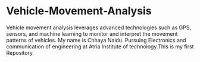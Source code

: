 # Vehicle-Movement-Analysis
Vehicle movement analysis leverages advanced technologies such as GPS, sensors, and machine learning to monitor and interpret the movement patterns of vehicles.
My name is Chhaya Naidu.
Pursuing Electronics and communication of engineering at Atria Institute of technology.This is my first Repository.
